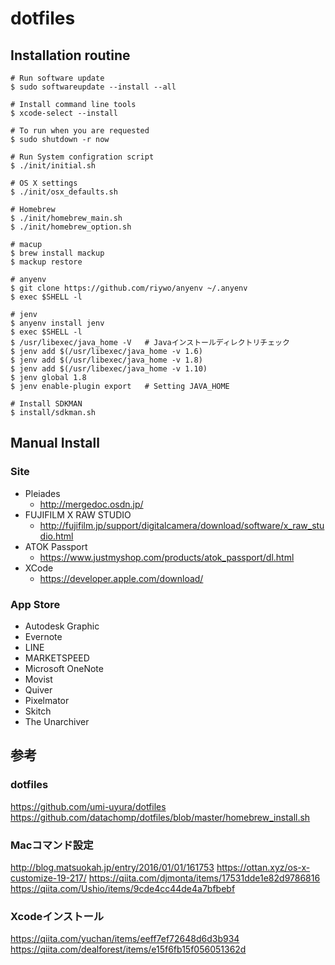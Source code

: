 # dotfiles

## Installation routine
```
# Run software update
$ sudo softwareupdate --install --all

# Install command line tools
$ xcode-select --install

# To run when you are requested
$ sudo shutdown -r now

# Run System configration script
$ ./init/initial.sh

# OS X settings
$ ./init/osx_defaults.sh

# Homebrew
$ ./init/homebrew_main.sh
$ ./init/homebrew_option.sh

# macup
$ brew install mackup
$ mackup restore 

# anyenv
$ git clone https://github.com/riywo/anyenv ~/.anyenv
$ exec $SHELL -l

# jenv
$ anyenv install jenv
$ exec $SHELL -l
$ /usr/libexec/java_home -V   # Javaインストールディレクトリチェック
$ jenv add $(/usr/libexec/java_home -v 1.6)
$ jenv add $(/usr/libexec/java_home -v 1.8)
$ jenv add $(/usr/libexec/java_home -v 1.10)
$ jenv global 1.8
$ jenv enable-plugin export   # Setting JAVA_HOME 

# Install SDKMAN
$ install/sdkman.sh

```
## Manual Install

### Site
* Pleiades
  * http://mergedoc.osdn.jp/
* FUJIFILM X RAW STUDIO
  * http://fujifilm.jp/support/digitalcamera/download/software/x_raw_studio.html
* ATOK Passport
  * https://www.justmyshop.com/products/atok_passport/dl.html
* XCode
  * https://developer.apple.com/download/

### App Store

* Autodesk Graphic
* Evernote
* LINE
* MARKETSPEED
* Microsoft OneNote
* Movist
* Quiver
* Pixelmator
* Skitch
* The Unarchiver

## 参考

### dotfiles

https://github.com/umi-uyura/dotfiles
https://github.com/datachomp/dotfiles/blob/master/homebrew_install.sh

### Macコマンド設定

http://blog.matsuokah.jp/entry/2016/01/01/161753
https://ottan.xyz/os-x-customize-19-217/
https://qiita.com/djmonta/items/17531dde1e82d9786816
https://qiita.com/Ushio/items/9cde4cc44de4a7bfbebf

### Xcodeインストール

https://qiita.com/yuchan/items/eeff7ef72648d6d3b934
https://qiita.com/dealforest/items/e15f6fb15f056051362d
